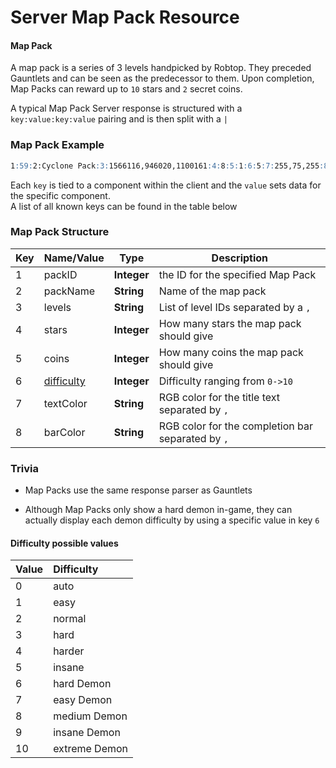 # Server Map Pack Resource

#### Map Pack

A map pack is a series of 3 levels handpicked by Robtop. They preceded Gauntlets and can be seen as the predecessor to them. Upon completion, Map Packs can reward up to `10` stars and `2` secret coins.

A typical Map Pack Server response is structured with a `key:value:key:value` pairing and is then split with a `|`

<!-- tabs:start -->

### **Map Pack Example**
```md
1:59:2:Cyclone Pack:3:1566116,946020,1100161:4:8:5:1:6:5:7:255,75,255:8:255,75,255|1:60:2:Colossus Pack:3:1350389,1215630,1724579:4:8:5:1:6:5:7:100,255,175:8:100,255,175|1:61:2:Diamond Pack:3:1267316,1670283,1205277:4:8:5:1:6:5:7:255,255,255:8:255,255,255|1:11:2:Chaos Pack:3:329929,188909,340602:4:9:5:1:6:5:7:255,125,0:8:255,125,0|1:44:2:Magma Pack:3:882417,884256,551979:4:9:5:1:6:5:7:255,100,50:8:255,100,50|1:62:2:Paradox Pack:3:1447246,1132530,1683722:4:9:5:1:6:5:7:50,255,75:8:50,255,75|1:63:2:Funky Pack:3:1728550,1799065,1311773:4:9:5:1:6:5:7:50,175,255:8:50,175,255|1:19:2:Remix Pack 4:3:341613,358750,369294:4:10:5:2:6:6:7:255,255,0:8:255,255,0|1:20:2:Demon Pack 1:3:70059,10109,135561:4:10:5:2:6:6:7:255,0,125:8:255,0,125|1:21:2:Demon Pack 2:3:57730,308891,102765:4:10:5:2:6:6:7:255,0,0:8:255,0,0#65:40:10#79c437d2cf75d2edf36a5094e0cc650c54440ba3
```
<!-- tabs:end -->

Each `key` is tied to a component within the client and the `value` sets data for the specific component.  
A list of all known keys can be found in the table below

### Map Pack Structure

| Key | Name/Value | Type | Description |
| --- | ---------- | ---- | ----------- |
| 1   | packID	   | **Integer** | the ID for the specified Map Pack
| 2   | packName   | **String** | Name of the map pack
| 3   | levels	   | **String** | List of level IDs separated by a `,`
| 4   | stars	   | **Integer** | How many stars the map pack should give
| 5   | coins	   | **Integer** | How many coins the map pack should give
| 6   | [difficulty](enumerations.md) | **Integer** | Difficulty ranging from `0->10`
| 7   | textColor | **String** | RGB color for the title text separated by `,`
| 8   | barColor  | **String** | RGB color for the completion bar separated by `,`


### Trivia

- Map Packs use the same response parser as Gauntlets

- Although Map Packs only show a hard demon in-game, they can actually display each demon difficulty by using a specific value in key `6`

#### Difficulty possible values

| Value | Difficulty |
|:------|:-----------|
| 0 |  auto | 
| 1 |  easy | 
| 2 |  normal | 
| 3 |  hard | 
| 4 |  harder | 
| 5 |  insane | 
| 6 |  hard Demon | 
| 7 |  easy Demon | 
| 8 |  medium Demon | 
| 9 |  insane Demon | 
| 10 |  extreme Demon | 


